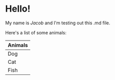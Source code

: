 # Hello!

My name is *Jacob* and I'm testing out this .md file.

Here's a list of some animals:

| Animals | 
| ------ | 
| Dog | 
| Cat | 
| Fish | 